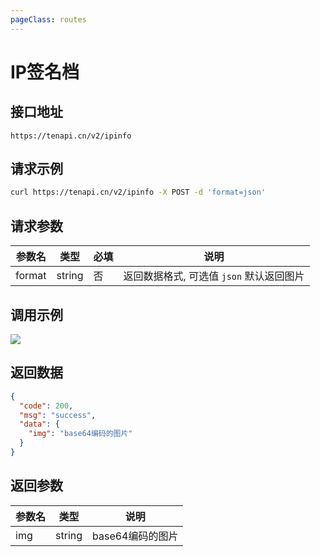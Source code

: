 ```yaml
---
pageClass: routes
---
```


# IP签名档 <Badge text="正常" type="tip"/>

## 接口地址

``` 
https://tenapi.cn/v2/ipinfo
```

## 请求示例

``` bash
curl https://tenapi.cn/v2/ipinfo -X POST -d 'format=json'
```

## 请求参数

| 参数名 | 类型 | 必填 | 说明 |
| --- | --- | --- | --- |
| format | string | 否 | 返回数据格式, 可选值 `json` 默认返回图片 |

## 调用示例

<img src="https://tenapi.cn/v2/ipinfo" />

## 返回数据

``` json
{
  "code": 200,
  "msg": "success",
  "data": {
    "img": "base64编码的图片"
  }
}
```

## 返回参数

| 参数名 | 类型 | 说明 |
| --- | --- | --- |
| img | string | base64编码的图片 |

<ads></ads>